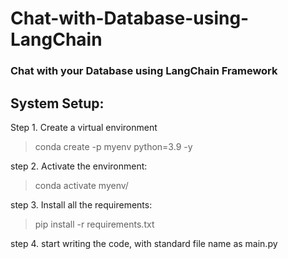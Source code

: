 # Chat-with-Database-using-LangChain
### <b> Chat with your Database using LangChain Framework </b>

## System Setup:
Step 1. Create a virtual environment
  > conda create -p myenv python=3.9 -y

step 2. Activate the environment:
  > conda activate myenv/

step 3. Install all the requirements:
  > pip install -r requirements.txt
 
step 4. start writing the code, with standard file name as main.py
